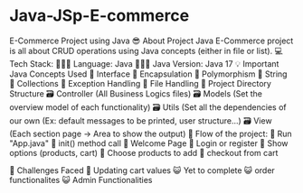 # Java-JSp-E-commerce

E-Commerce Project using Java
😎 About Project
	 Java E-Commerce project is all about CRUD operations using Java concepts (either in file or list).
💻 Tech Stack:
	🧑🏻‍💻 Language: Java
	🧑🏻‍💻 Java Version: Java 17
💡 Important Java Concepts Used
	📘 Interface
	📘 Encapsulation
	📘 Polymorphism
	📘 String
	📘 Collections
	📘 Exception Handling
	📘 File Handling
📁 Project Directory Structure
	🗃️ Controller (All Business Logics files)
	🗃️ Models (Set the overview model of each functionality)
	🗃️ Utils (Set all the dependencies of our own (Ex: default messages to be printed, user structure...)
	🗃️ View (Each section page -> Area to show the output)
🍂 Flow of the project:
	🚀 Run "App.java"
	🚀 init() method call
	🚀 Welcome Page
	🚀 Login or register
	🚀 Show options (products, cart)
	🚀 Choose products to add
	🚀 checkout from cart
	
🦾 Challenges Faced
	🦾 Updating cart values
😺 Yet to complete
	😺 order functionalites
	😺 Admin Functionalities

